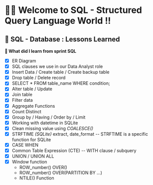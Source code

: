 # 🌲🌳 Welcome to SQL - Structured Query Language World !!
##  📁  SQL - Database : Lessons Learned
**🍔 What did I learn from sprint SQL**
- [x] ER Diagram
- [x] SQL clauses we use in our Data Analyst role
- [x] Insert Data / Create table / Create backup table
- [x] Drop table / Delete record
- [x] SELECT * FROM table_name WHERE condition; 
- [x] Alter table / Update
- [x] Join table
- [x] Filter data
- [x] Aggregate Functions
- [x] Count Distinct
- [x] Group by / Having / Order by / Limit
- [x] Working with datetime in SQLite
- [x] Clean missing value using *COALESCE()*
- [X] STRFTIME *(SQLite)* extract, date_format -- STRFTIME is a specific function for SQLite
- [x] CASE WHEN
- [x] Common Table Expression (CTE) -- WITH clause / subquery
- [x] UNION / UNION ALL
- [x] Window function
  - ROW_number() OVER()
  - ROW_number() OVER(PARTITION BY ...)
  - NTILE() Function 
